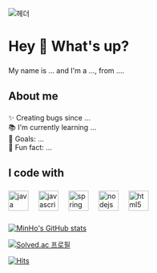 ![헤더](https://capsule-render.vercel.app/api?type=venom&height=200&color=gradient&text=개발%20레쓰고&fontSize=50&reversal=false&textBg=false&fontAlign=50&descAlign=50&fontColor=000)

<h1 align="left">Hey 👋 What's up?</h1>

###

<p align="left">My name is ... and I'm a ..., from ....</p>

###

<h2 align="left">About me</h2>

###

<p align="left">✨ Creating bugs since ...<br>📚 I'm currently learning ...<br>🎯 Goals: ...<br>🎲 Fun fact: ...</p>

###

<h2 align="left">I code with</h2>

###

<div align="left">
  <img src="https://cdn.jsdelivr.net/gh/devicons/devicon/icons/java/java-original.svg" height="40" alt="java logo"  />
  <img width="12" />
  <img src="https://cdn.jsdelivr.net/gh/devicons/devicon/icons/javascript/javascript-original.svg" height="40" alt="javascript logo"  />
  <img width="12" />
  <img src="https://cdn.jsdelivr.net/gh/devicons/devicon/icons/spring/spring-original.svg" height="40" alt="spring logo"  />
  <img width="12" />
  <img src="https://cdn.jsdelivr.net/gh/devicons/devicon/icons/nodejs/nodejs-original.svg" height="40" alt="nodejs logo"  />
  <img width="12" />
  <img src="https://cdn.jsdelivr.net/gh/devicons/devicon/icons/html5/html5-original.svg" height="40" alt="html5 logo"  />
</div>

###

[![MinHo's GitHub stats](https://github-readme-stats.vercel.app/api?username=pmhlj)](https://github.com/pmhlj)

[![Solved.ac
프로필](http://mazassumnida.wtf/api/generate_badge?boj=pmhlj)](https://solved.ac/pmhlj)

[![Hits](https://hits.seeyoufarm.com/api/count/incr/badge.svg?url=https%3A%2F%2Fgithub.com%2Fpmhlj&count_bg=%230F1AB4&title_bg=%23555555&icon=&icon_color=%238A2CC6&title=hits&edge_flat=false)](https://hits.seeyoufarm.com)
